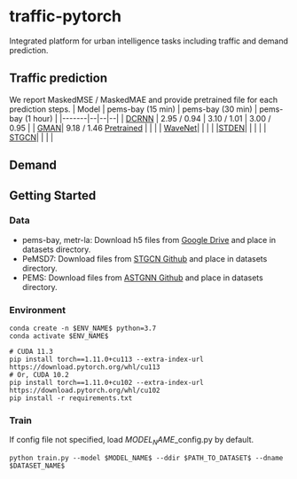 # traffic-pytorch
Integrated platform for urban intelligence tasks including traffic and demand prediction.

## Traffic prediction
We report MaskedMSE / MaskedMAE and provide pretrained file for each prediction steps.
| Model | pems-bay (15 min) | pems-bay (30 min) | pems-bay (1 hour) |
|-------|--|--|--|
| [DCRNN](https://openreview.net/forum?id=SJiHXGWAZ) | 2.95 / 0.94 | 3.10 / 1.01 | 3.00 / 0.95 |
| [GMAN](https://aaai.org/ojs/index.php/AAAI/article/view/5477)| 9.18 / 1.46 [Pretrained]() | | |
| [WaveNet](https://www.ijcai.org/proceedings/2019/264)| | | |
|[STDEN](https://ojs.aaai.org/index.php/AAAI/article/view/20322)| | | |
| [STGCN](https://www.aaai.org/ocs/index.php/AAAI/AAAI18/paper/view/17135)| | | |

## Demand


## Getting Started
### Data
- pems-bay, metr-la: Download h5 files from [Google Drive](https://drive.google.com/drive/folders/10FOTa6HXPqX8Pf5WRoRwcFnW9BrNZEIX) and place in datasets directory.
- PeMSD7: Download files from [STGCN Github](https://github.com/VeritasYin/STGCN_IJCAI-18) and place in datasets directory.
- PEMS: Download files from [ASTGNN Github](https://github.com/guoshnBJTU/ASTGNN) and place in datasets directory.


### Environment
``` 
conda create -n $ENV_NAME$ python=3.7
conda activate $ENV_NAME$

# CUDA 11.3
pip install torch==1.11.0+cu113 --extra-index-url https://download.pytorch.org/whl/cu113 
# Or, CUDA 10.2 
pip install torch==1.11.0+cu102 --extra-index-url https://download.pytorch.org/whl/cu102 
pip install -r requirements.txt
```

### Train
If config file not specified, load $MODEL_NAME$_config.py by default. 
```
python train.py --model $MODEL_NAME$ --ddir $PATH_TO_DATASET$ --dname $DATASET_NAME$
```
